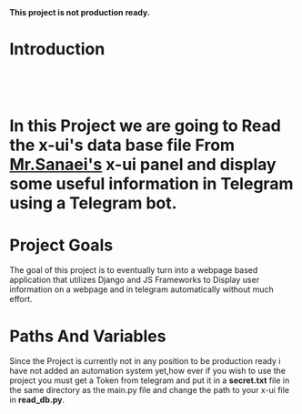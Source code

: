 <html>
<b>This project is not production ready.</b>

<h1>Introduction<h1>
<br>
<p>In this Project we are going to Read the x-ui's data base file From <a href="https://github.com/MHSanaei/3x-ui">Mr.Sanaei's</a> x-ui panel and display some useful information in Telegram using a Telegram bot.</p>

<h1>Project Goals</h1>
<p>The goal of this project is to eventually turn into a webpage based application that utilizes Django and JS Frameworks to Display user information on a webpage and in telegram automatically without much effort.</p>

<h1>Paths And Variables</h1>
<p>Since the Project is currently not in any position to be production ready i have not added an automation system yet,how ever if you wish to use the project you must get a Token from telegram and put it in a <b>secret.txt</b> file in the same directory as the main.py file and change the path to your x-ui file in <b>read_db.py</b>.</p>
</html>